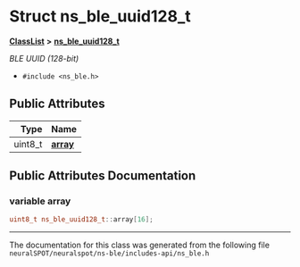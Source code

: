 

# Struct ns\_ble\_uuid128\_t



[**ClassList**](annotated.md) **>** [**ns\_ble\_uuid128\_t**](structns__ble__uuid128__t.md)



_BLE UUID (128-bit)_ 

* `#include <ns_ble.h>`





















## Public Attributes

| Type | Name |
| ---: | :--- |
|  uint8\_t | [**array**](#variable-array)  <br> |












































## Public Attributes Documentation




### variable array 

```C++
uint8_t ns_ble_uuid128_t::array[16];
```




------------------------------
The documentation for this class was generated from the following file `neuralSPOT/neuralspot/ns-ble/includes-api/ns_ble.h`

